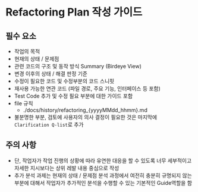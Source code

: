 # Refactoring Plan 작성 가이드

## 필수 요소

- 작업의 목적
- 현재의 상태 / 문제점
- 관련 코드의 구조 및 동작 방식 Summary (Birdeye View)
- 변경 이후의 상태 / 해결 판정 기준
- 수정이 필요한 코드 및 수정부분의 코드 스니핏
- 재사용 가능한 연관 코드 (파일 경로, 주요 기능, 인터페이스 등 포함)
- Test Code 추가 및 수정 필요 부분에 대한 가이드 포함
- file 규칙
  - ./docs/history/refactoring\_{yyyyMMdd_hhmm}.md
- 불분명한 부분, 검토에 사용자의 의사 결정이 필요한 것은 마지막에 `Clarification Q-list`로 추가

## 주의 사항

- 단, 작업자가 작업 진행의 상황에 따라 유연한 대응을 할 수 있도록 너무 세부적이고 자세한 지시보다는 상위 레발 내용 중심으로 작성
- 추가 분석 과제는 현재의 상태 / 문제점 분석 과정에서 여전히 충분히 규명되지 않는 부분에 대해서 작업자가 추가적인 분석을 수행할 수 있는 기본적인 Guide역할을 함
